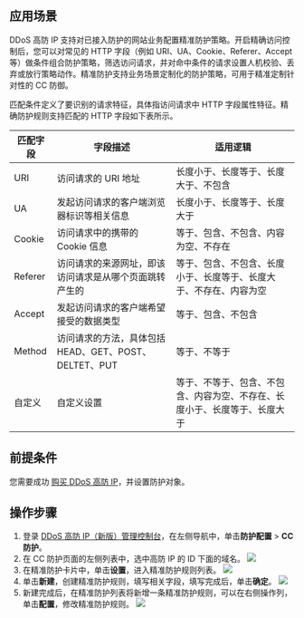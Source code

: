 ## 应用场景
DDoS 高防 IP 支持对已接入防护的网站业务配置精准防护策略。开启精确访问控制后，您可以对常见的 HTTP 字段（例如 URI、UA、Cookie、Referer、Accept 等）做条件组合防护策略，筛选访问请求，并对命中条件的请求设置人机校验、丢弃或放行策略动作。精准防护支持业务场景定制化的防护策略，可用于精准定制针对性的 CC 防御。

匹配条件定义了要识别的请求特征，具体指访问请求中 HTTP 字段属性特征。精确防护规则支持匹配的 HTTP 字段如下表所示。

| 匹配字段 | 字段描述                                               | 适用逻辑                                                     |
| -------- | ------------------------------------------------------ | ------------------------------------------------------------ |
| URI      | 访问请求的 URI 地址                                    | 长度小于、长度等于、长度大于、不包含                         |
| UA       | 发起访问请求的客户端浏览器标识等相关信息               | 长度小于、长度等于、长度大于                                 |
| Cookie   | 访问请求中的携带的 Cookie 信息                         | 等于、包含、不包含、内容为空、不存在                         |
| Referer  | 访问请求的来源网址，即该访问请求是从哪个页面跳转产生的 | 等于、包含、不包含、长度小于、长度等于、长度大于、不存在、内容为空 |
| Accept   | 发起访问请求的客户端希望接受的数据类型                 | 等于、包含、不包含                                           |
| Method   | 访问请求的方法，具体包括 HEAD、GET、POST、DELTET、PUT  | 等于、不等于                                                 |
| 自定义   | 自定义设置                                             | 等于、不等于、包含、不包含、内容为空、不存在、长度小于、长度等于、长度大于 |



## 前提条件
您需要成功 [购买 DDoS 高防 IP](https://cloud.tencent.com/document/product/1014/44082)，并设置防护对象。

## 操作步骤
1. 登录 [DDoS 高防 IP（新版）管理控制台](https://console.cloud.tencent.com/ddos/antiddos-advanced/config/port)，在左侧导航中，单击**防护配置** > **CC 防护**。
2. 在 CC 防护页面的左侧列表中，选中高防 IP 的 ID 下面的域名。
![](https://qcloudimg.tencent-cloud.cn/raw/d2699b5321965d929c07908171c5b7c5.png)
3. 在精准防护卡片中，单击**设置**，进入精准防护规则列表。
![](https://qcloudimg.tencent-cloud.cn/raw/f8650178a23fffe30ac45b136f44ea8b.png)
4. 单击**新建**，创建精准防护规则，填写相关字段，填写完成后，单击**确定**。
![](https://qcloudimg.tencent-cloud.cn/raw/096614c6cb9e9a36b05b356bbb90b90b.png)
5. 新建完成后，在精准防护列表将新增一条精准防护规则，可以在右侧操作列，单击**配置**，修改精准防护规则。
![](https://qcloudimg.tencent-cloud.cn/raw/7154e7189eddcb649a91685784530421.png)

